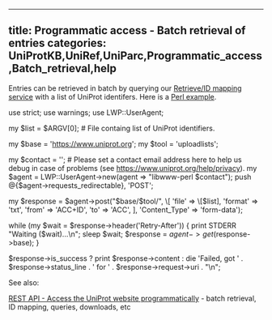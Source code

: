 
---
title: Programmatic access - Batch retrieval of entries
categories: UniProtKB,UniRef,UniParc,Programmatic_access,Batch_retrieval,help
---

Entries can be retrieved in batch by querying our [Retrieve/ID mapping service](http://www.uniprot.org/help/uploadlists) with a list of UniProt identifers. Here is a [Perl example](http://www.uniprot.org/help/api_batch_retrieval#batch_retrieval_perl_example).

use strict;
use warnings;
use LWP::UserAgent;

my $list = $ARGV\[0\]; # File containg list of UniProt identifiers.

my $base = 'https://www.uniprot.org';
my $tool = 'uploadlists';

my $contact = ''; # Please set a contact email address here to help us debug in case of problems (see https://www.uniprot.org/help/privacy).
my $agent = LWP::UserAgent->new(agent => "libwww-perl $contact");
push @{$agent->requests\_redirectable}, 'POST';

my $response = $agent->post("$base/$tool/",
                            \[ 'file' => \[$list\],
                              'format' => 'txt',
                              'from' => 'ACC+ID',
                              'to' => 'ACC',
                            \],
                            'Content\_Type' => 'form-data');

while (my $wait = $response->header('Retry-After')) {
  print STDERR "Waiting ($wait)...\\n";
  sleep $wait;
  $response = $agent->get($response->base);
}

$response->is\_success ?
  print $response->content :
  die 'Failed, got ' . $response->status\_line .
    ' for ' . $response->request->uri . "\\n";

See also:  
  
[REST API - Access the UniProt website programmatically](http://www.uniprot.org/help/api) - batch retrieval, ID mapping, queries, downloads, etc
        